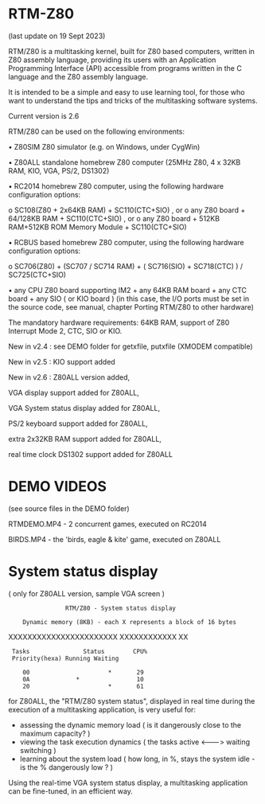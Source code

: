 # RTM-Z80

(last update on 19 Sept 2023)

RTM/Z80 is a multitasking kernel, built for Z80 based computers, written in Z80 assembly language, providing its users with an Application Programming Interface (API) accessible from programs written in the C language and the Z80 assembly language.

It is intended to be a simple and easy to use learning tool, for those who want to understand the tips and tricks of the multitasking software systems.

Current version is 2.6 

RTM/Z80 can be used on the following environments:

• Z80SIM Z80 simulator (e.g. on Windows, under CygWin)

• Z80ALL standalone homebrew Z80 computer (25MHz Z80, 4 x 32KB RAM, KIO, VGA, PS/2, DS1302)

• RC2014 homebrew Z80 computer, using the following hardware configuration options:

  o SC108(Z80 + 2x64KB RAM) + SC110(CTC+SIO) , or
  o any Z80 board + 64/128KB RAM + SC110(CTC+SIO) , or
  o any Z80 board + 512KB RAM+512KB ROM Memory Module + SC110(CTC+SIO)

• RCBUS based homebrew Z80 computer, using the following hardware configuration options:

  o SC706(Z80) + (SC707 / SC714 RAM) + ( SC716(SIO) + SC718(CTC) ) / SC725(CTC+SIO) 

• any CPU Z80 board supporting IM2 + any 64KB RAM board + any CTC board + any SIO ( or KIO board ) (in this case, the I/O ports must be set in the source code, see manual, chapter Porting RTM/Z80 to other hardware)

The mandatory hardware requirements: 64KB RAM, support of Z80 Interrupt Mode 2, CTC, SIO or KIO.   

New in v2.4 : see DEMO folder for getxfile, putxfile (XMODEM compatible)

New in v2.5 : 
KIO support added

New in v2.6 :
Z80ALL version added, 

VGA display support added for Z80ALL, 

VGA System status display added for Z80ALL, 

PS/2 keyboard support added for Z80ALL, 

extra 2x32KB RAM support added for Z80ALL,

real time clock DS1302 support added for Z80ALL

# DEMO VIDEOS 

(see source files in the DEMO folder)

RTMDEMO.MP4 - 2 concurrent games, executed on RC2014

BIRDS.MP4 - the 'birds, eagle & kite' game, executed on Z80ALL

# System status display

 ( only for Z80ALL version, sample VGA screen )
 
                    RTM/Z80 - System status display

        Dynamic memory (8KB) - each X represents a block of 16 bytes
 XXXXXXXXXXXXXXXXXXXXXXX
 XXXXXXXXXXXX                           XX


     Tasks               Status        CPU%
     Priority(hexa) Running Waiting	

        00                      *       29
        0A             *                10
        20                      *       61

for Z80ALL, the "RTM/Z80 system status", displayed in real time during the execution of a multitasking application, is very useful for:

- assessing the dynamic memory load ( is it dangerously close to the maximum capacity? )
- viewing the task execution dynamics ( the tasks active <---> waiting switching )
- learning about the system load ( how long, in %, stays the system idle - is the % dangerously low  ? )

Using the real-time VGA system status display, a multitasking application can be fine-tuned, in an efficient way.
